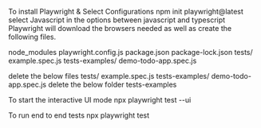 To install Playwright & Select Configurations
npm init playwright@latest
select Javascript in the options between javascript and typescript
Playwright will download the browsers needed as well as create the following files.

node_modules
playwright.config.js
package.json
package-lock.json
tests/ example.spec.js
tests-examples/ demo-todo-app.spec.js

delete the below files
tests/ example.spec.js
tests-examples/ demo-todo-app.spec.js
delete the below folder
tests-examples


To start the interactive UI mode 
npx playwright test --ui 

To run end to end tests
npx playwright test

